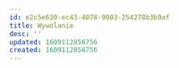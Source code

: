 ```yaml
---
id: e2c5e630-ec43-4078-9003-254278b3b9af
title: Wywolanie
desc: ''
updated: 1609112856756
created: 1609112856756
---
```


